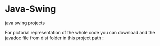 # Java-Swing
java swing projects

For pictorial representation of the whole code you can download and the javadoc file from dist folder in this project 
path :
